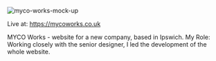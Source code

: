 ![myco-works-mock-up](https://user-images.githubusercontent.com/29373747/132998007-89cc6ae9-062d-407a-9512-8d43f124eedd.png)

Live at: 
https://mycoworks.co.uk 

MYCO Works - website for a new company, based in Ipswich.
My Role: Working closely with the senior designer, I led the development of the whole website.

